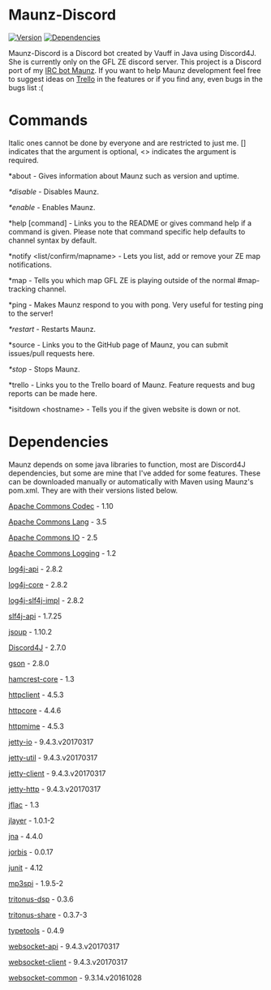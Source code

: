# Maunz-Discord

[![Version](https://badge.fury.io/gh/Vauff%2FMaunz-Discord.svg)](https://badge.fury.io/gh/Vauff%2FMaunz-Discord) [![Dependencies](https://www.versioneye.com/user/projects/58068becc3e528003890dfb8/badge.svg)](https://www.versioneye.com/user/projects/58068becc3e528003890dfb8)

Maunz-Discord is a Discord bot created by Vauff in Java using Discord4J. She is currently only on the GFL ZE discord server. This project is a Discord port of my [IRC bot Maunz](https://github.com/Vauff/Maunz). If you want to help Maunz development feel free to suggest ideas on [Trello](https://trello.com/b/9W7PmTvX/maunz) in the features or if you find any, even bugs in the bugs list :(

# Commands

Italic ones cannot be done by everyone and are restricted to just me. [] indicates that the argument is optional, \<> indicates the argument is required.

*about - Gives information about Maunz such as version and uptime.

_*disable_ - Disables Maunz.

_*enable_ - Enables Maunz.

*help \[command] - Links you to the README or gives command help if a command is given. Please note that command specific help defaults to channel syntax by default.

*notify \<list/confirm/mapname> - Lets you list, add or remove your ZE map notifications.

*map - Tells you which map GFL ZE is playing outside of the normal #map-tracking channel.

*ping - Makes Maunz respond to you with pong. Very useful for testing ping to the server!

_*restart_ - Restarts Maunz.

*source - Links you to the GitHub page of Maunz, you can submit issues/pull requests here.

_*stop_ - Stops Maunz.

*trello - Links you to the Trello board of Maunz. Feature requests and bug reports can be made here.

*isitdown \<hostname> - Tells you if the given website is down or not.

# Dependencies

Maunz depends on some java libraries to function, most are Discord4J dependencies, but some are mine that I've added for some features. These can be downloaded manually or automatically with Maven using Maunz's pom.xml. They are with their versions listed below.

[Apache Commons Codec](https://commons.apache.org/proper/commons-codec/) - 1.10

[Apache Commons Lang](https://commons.apache.org/proper/commons-lang/) - 3.5

[Apache Commons IO](https://commons.apache.org/proper/commons-io/) - 2.5

[Apache Commons Logging](https://commons.apache.org/proper/commons-logging/) - 1.2

[log4j-api](http://logging.apache.org/log4j/2.x/) - 2.8.2

[log4j-core](http://logging.apache.org/log4j/2.x/) - 2.8.2

[log4j-slf4j-impl](https://logging.apache.org/log4j/2.0/log4j-slf4j-impl/index.html) - 2.8.2

[slf4j-api](http://www.slf4j.org/) - 1.7.25

[jsoup](https://jsoup.org/) - 1.10.2

[Discord4J](https://github.com/austinv11/Discord4J) - 2.7.0

[gson](https://github.com/google/gson) - 2.8.0

[hamcrest-core](http://hamcrest.org/JavaHamcrest/) - 1.3

[httpclient](https://hc.apache.org/httpcomponents-client-ga/) - 4.5.3

[httpcore](https://hc.apache.org/httpcomponents-core-ga/) - 4.4.6

[httpmime](https://hc.apache.org/httpcomponents-client-ga/index.html) - 4.5.3

[jetty-io](http://www.eclipse.org/jetty/) - 9.4.3.v20170317

[jetty-util](http://www.eclipse.org/jetty/) - 9.4.3.v20170317

[jetty-client](http://www.eclipse.org/jetty/) - 9.4.3.v20170317

[jetty-http](http://www.eclipse.org/jetty/) - 9.4.3.v20170317

[jflac](http://jflac.sourceforge.net/) - 1.3

[jlayer](http://www.javazoom.net/javalayer/javalayer.html) - 1.0.1-2

[jna](https://github.com/java-native-access/jna) - 4.4.0

[jorbis](http://www.jcraft.com/jorbis/) - 0.0.17

[junit](http://junit.org/junit4/) - 4.12

[mp3spi](http://www.javazoom.net/mp3spi/mp3spi.html) - 1.9.5-2

[tritonus-dsp](http://www.tritonus.org/) - 0.3.6

[tritonus-share](http://www.tritonus.org/) - 0.3.7-3

[typetools](https://github.com/jhalterman/typetools) - 0.4.9

[websocket-api](https://www.eclipse.org/jetty/) - 9.4.3.v20170317

[websocket-client](https://www.eclipse.org/jetty/) - 9.4.3.v20170317

[websocket-common](https://www.eclipse.org/jetty/) - 9.3.14.v20161028
